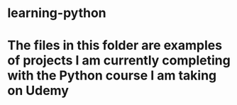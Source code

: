 # learning-python
# The files in this folder are examples of projects I am currently completing with the Python course I am taking on Udemy
